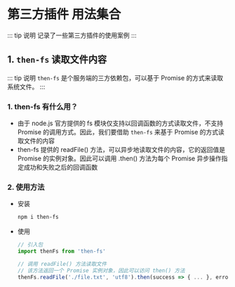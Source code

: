 # 第三方插件 用法集合
::: tip 说明
记录了一些第三方插件的使用案例
:::

## 1. `then-fs` 读取文件内容
::: tip 说明
`then-fs` 是个服务端的三方依赖包，可以基于 Promise 的方式来读取系统文件。
:::
### 1. then-fs 有什么用？
- 由于 node.js 官方提供的 fs 模块仅支持以回调函数的方式读取文件，不支持 Promise 的调用方式。因此，我们要借助 `then-fs` 来基于 Promise 的方式读取文件的内容
- then-fs 提供的 readFile() 方法，可以异步地读取文件的内容，它的返回值是 Promise 的实例对象。因此可以调用 .then() 方法为每个 Promise 异步操作指定成功和失败之后的回调函数

### 2. 使用方法
- 安装
    ```xml
    npm i then-fs
    ```
- 使用
    ```js
    // 引入包
    import thenFs from 'then-fs'

    // 调用 readFile() 方法读取文件
    // 该方法返回一个 Promise 实例对象，因此可以访问 then() 方法
    thenFs.readFile('./file.txt', 'utf8').then(success => { ... }, error => { ... })
    ```
